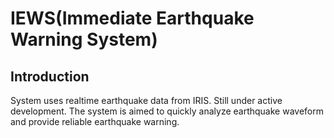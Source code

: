 # IEWS(Immediate Earthquake Warning System)

## Introduction
System uses realtime earthquake data from IRIS. Still under active development.
The system is aimed to quickly analyze earthquake waveform and provide reliable earthquake warning.


